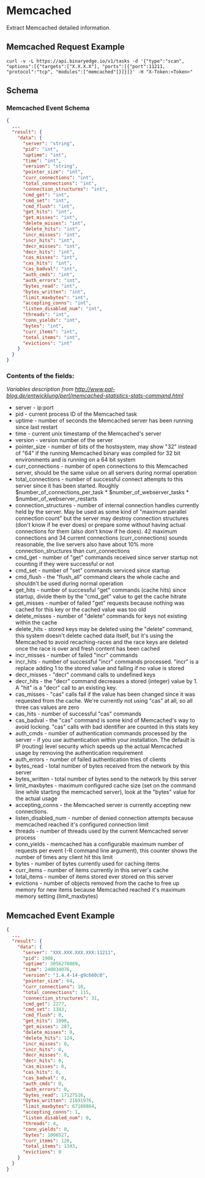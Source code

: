 # Memcached

Extract Memcached detailed information.

## Memcached Request Example

```
curl -v -L https://api.binaryedge.io/v1/tasks -d '{"type":"scan", "options":[{"targets":["X.X.X.X"], "ports":[{"port":11211, "protocol":"tcp", "modules":["memcached"]}]}]}' -H "X-Token:<Token>"
```

## Schema

### Memcached Event Schema

```json
{
  ...
  "result": {
    "data": {
      "server": "string",
      "pid": "int",
      "uptime": "int",
      "time": "int",
      "version": "string",
      "pointer_size": "int",
      "curr_connections": "int",
      "total_connections": "int",
      "connection_structures": "int",
      "cmd_get": "int",
      "cmd_set": "int",
      "cmd_flush": "int",
      "get_hits": "int",
      "get_misses": "int",
      "delete_misses": "int",
      "delete_hits": "int",
      "incr_misses": "int",
      "incr_hits": "int",
      "decr_misses": "int",
      "decr_hits": "int",
      "cas_misses": "int",
      "cas_hits": "int",
      "cas_badval": "int",
      "auth_cmds": "int",
      "auth_errors": "int",
      "bytes_read": "int",
      "bytes_written": "int",
      "limit_maxbytes": "int",
      "accepting_conns": "int",
      "listen_disabled_num": "int",
      "threads": "int",
      "conn_yields": "int",
      "bytes": "int",
      "curr_items": "int",
      "total_items": "int",
      "evictions": "int"
    }
  }
}
```


### Contents of the fields:

*Variables description from http://www.pal-blog.de/entwicklung/perl/memcached-statistics-stats-command.html*

* server - ip:port
* pid - current process ID of the Memcached task
* uptime - number of seconds the Memcached server has been running since last restart
* time - current unix timestamp of the Memcached's server
* version - version number of the server
* pointer_size - number of bits of the hostsystem, may show "32" instead of "64" if the running Memcached binary was compiled for 32 bit environments and is running on a 64 bit system
* curr_connections - number of open connections to this Memcached server, should be the same value on all servers during normal operation
* total_connections - number of successful connect attempts to this server since it has been started. Roughly $number_of_connections_per_task * $number_of_webserver_tasks * $number_of_webserver_restarts
* connection_structures - number of internal connection handles currently held by the server. May be used as some kind of "maximum parallel connection count" but the server may destroy connection structures (don't know if he ever does) or prepare some without having actual connections for them (also don't know if he does). 42 maximum connections and 34 current connections (curr_connections) sounds reasonable, the live servers also have about 10% more connection_structures than curr_connections
* cmd_get - number of "get" commands received since server startup not counting if they were successful or not
* cmd_set - number of "set" commands serviced since startup
* cmd_flush - the "flush_all" command clears the whole cache and shouldn't be used during normal operation
* get_hits - number of successful "get" commands (cache hits) since startup, divide them by the "cmd_get" value to get the cache hitrate
* get_misses - number of failed "get" requests because nothing was cached for this key or the cached value was too old
* delete_misses - number of "delete" commands for keys not existing within the cache
* delete_hits - stored keys may be deleted using the "delete" command, this system doesn't delete cached data itself, but it's using the Memcached to avoid recaching-races and the race keys are deleted once the race is over and fresh content has been cached
* incr_misses - number of failed "incr" commands
* incr_hits - number of successful "incr" commands processed. "incr" is a replace adding 1 to the stored value and failing if no value is stored
* decr_misses - "decr" command calls to undefined keys
* decr_hits - the "decr" command decreases a stored (integer) value by 1. A "hit" is a "decr" call to an existing key.
* cas_misses - "cas" calls fail if the value has been changed since it was requested from the cache. We're currently not using "cas" at all, so all three cas values are zero
* cas_hits - number of successful "cas" commands
* cas_badval - the "cas" command is some kind of Memcached's way to avoid locking. "cas" calls with bad identifier are counted in this stats key
* auth_cmds - number of authentication commands processed by the server - if you use authentication within your installation. The default is IP (routing) level security which speeds up the actual Memcached usage by removing the authentication requirement
* auth_errors - number of failed authentication tries of clients
* bytes_read - total number of bytes received from the network by this server
* bytes_written - total number of bytes send to the network by this server
* limit_maxbytes - maximum configured cache size (set on the command line while starting the memcached server), look at the "bytes" value for the actual usage
* accepting_conns - the Memcached server is currently accepting new connections.
* listen_disabled_num - number of denied connection attempts because memcached reached it's configured connection limit
* threads - number of threads used by the current Memcached server process
* conn_yields - memcached has a configurable maximum number of requests per event (-R command line argument), this counter shows the number of times any client hit this limit
* bytes - number of bytes currently used for caching items
* curr_items - number of items currently in this server's cache
* total_items - number of items stored ever stored on this server
* evictions - number of objects removed from the cache to free up memory for new items because Memcached reached it's maximum memory setting (limit_maxbytes)

## Memcached Event Example

```json
{
  ...
  "result": {
    "data": {
      "server": "XXX.XXX.XXX.XXX:11211",
      "pid": 1908,
      "uptime": 3056278089,
      "time": 240034076,
      "version": "1.4.4-14-g9c660c0",
      "pointer_size": 64,
      "curr_connections": 10,
      "total_connections": 115,
      "connection_structures": 31,
      "cmd_get": 2277,
      "cmd_set": 1343,
      "cmd_flush": 0,
      "get_hits": 1990,
      "get_misses": 287,
      "delete_misses": 0,
      "delete_hits": 124,
      "incr_misses": 0,
      "incr_hits": 0,
      "decr_misses": 0,
      "decr_hits": 0,
      "cas_misses": 0,
      "cas_hits": 0,
      "cas_badval": 0,
      "auth_cmds": 0,
      "auth_errors": 0,
      "bytes_read": 17127516,
      "bytes_written": 21691976,
      "limit_maxbytes": 67108864,
      "accepting_conns": 1,
      "listen_disabled_num": 0,
      "threads": 4,
      "conn_yields": 0,
      "bytes": 1006527,
      "curr_items": 120,
      "total_items": 1343,
      "evictions": 0
    }
  }
}
```
